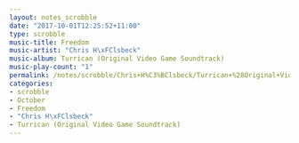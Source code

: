 ```yaml
---
layout: notes_scrobble
date: "2017-10-01T12:25:52+11:00"
type: scrobble
music-title: Freedom
music-artist: "Chris H\xFClsbeck"
music-album: Turrican (Original Video Game Soundtrack)
music-play-count: "1"
permalink: /notes/scrobble/Chris+H%C3%BClsbeck/Turrican+%28Original+Video+Game+Soundtrack%29/9d71a76b5f5dd75c9b7b9ce0f050905df401abd6.html
categories:
- scrobble
- October
- Freedom
- "Chris H\xFClsbeck"
- Turrican (Original Video Game Soundtrack)
---
```

